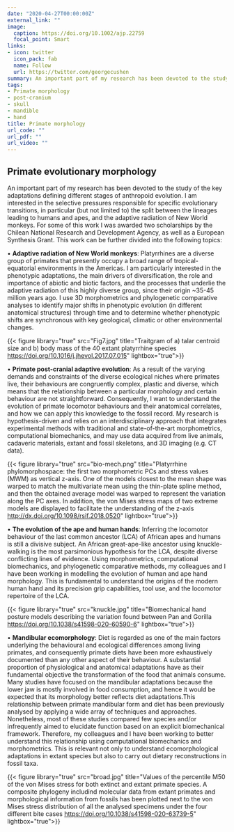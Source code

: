 ```yaml
---
date: "2020-04-27T00:00:00Z"
external_link: ""
image:
  caption: https://doi.org/10.1002/ajp.22759
  focal_point: Smart
links:
- icon: twitter
  icon_pack: fab
  name: Follow
  url: https://twitter.com/georgecushen
summary: An important part of my research has been devoted to the study of the key adaptations defining different stages of anthropoid morphological evolution.
tags:
- Primate morphology
- post-cranium
- skull
- mandible
- hand
title: Primate morphology
url_code: ""
url_pdf: ""
url_video: ""
---
```

## Primate evolutionary morphology


An important part of my research has been devoted to the study of the key adaptations defining different stages of anthropoid evolution. I am interested in the selective pressures responsible for specific evolutionary transitions, in particular (but not limited to) the split between the lineages leading to humans and apes, and the adaptive radiation of New World monkeys. For some of this work I was awarded two scholarships by the Chilean National Research and Development Agency, as well as a European Synthesis Grant. This work can be further divided into the following topics:

•	**Adaptive radiation of New World monkeys**: Platyrrhines are a diverse group of primates that presently occupy a broad range of tropical-equatorial environments in the Americas. I am particularly interested in the phenotypic adaptations, the main drivers of diversification, the role and importance of abiotic and biotic factors, and the processes that underlie the adaptive radiation of this highly diverse group, since their origin ~35-45 million years ago. I use 3D morphometrics and phylogenetic comparative analyses to identify major shifts in phenotypic evolution (in different anatomical structures) through time and to determine whether phenotypic shifts are synchronous with key geological, climatic or other environmental changes. 

{{< figure library="true" src="Fig7.jpg" title="Traitgram of a) talar centroid size and b) body mass of the 40 extant platyrrhine species https://doi.org/10.1016/j.jhevol.2017.07.015" lightbox="true">}}

•	**Primate post-cranial adaptive evolution**: As a result of the varying demands and constraints of the diverse ecological niches where primates live, their behaviours are congruently complex, plastic and diverse, which means that the relationship between a particular morphology and certain behaviour are not straightforward. Consequently, I want to understand the evolution of primate locomotor behaviours and their anatomical correlates, and how we can apply this knowledge to the fossil record. My research is hypothesis-driven and relies on an interdisciplinary approach that integrates experimental methods with traditional and state-of-the-art morphometrics, computational biomechanics, and may use data acquired from live animals, cadaveric materials, extant and fossil skeletons, and 3D imaging (e.g. CT data).


{{< figure library="true" src="bio-mech.png" title="Platyrrhine phylomorphospace: the first two morphometric PCs and stress values (MWM) as vertical z-axis. One of the models closest to the mean shape was warped to match the multivariate mean using the thin-plate spline method, and then the obtained average model was warped to represent the variation along the PC axes. In addition, the von Mises stress maps of two extreme models are displayed to facilitate the understanding of the z-axis http://dx.doi.org/10.1098/rsif.2018.0520" lightbox="true">}}


•	**The evolution of the ape and human hands**: Inferring the locomotor behaviour of the last common ancestor (LCA) of African apes and humans is still a divisive subject. An African great-ape-like ancestor using knuckle-walking is the most parsimonious hypothesis for the LCA, despite diverse conflicting lines of evidence. Using morphometrics, computational biomechanics, and phylogenetic comparative methods, my colleagues and I have been working in modelling the evolution of human and ape hand morphology. This is fundamental to understand the origins of the modern human hand and its precision grip capabilities, tool use, and the locomotor repertoire of the LCA. 

{{< figure library="true" src="knuckle.jpg" title="Biomechanical hand posture models describing the variation found between Pan and Gorilla https://doi.org/10.1038/s41598-020-60590-6" lightbox="true">}}


•	**Mandibular ecomorphology**: Diet is regarded as one of the main factors underlying the behavioural and ecological differences among living primates, and consequently primate diets have been more exhaustively documented than any other aspect of their behaviour. A substantial proportion of physiological and anatomical adaptations have as their fundamental objective the transformation of the food that animals consume. Many studies have focused on the mandibular adaptations because the lower jaw is mostly involved in food consumption, and hence it would be expected that its morphology better reflects diet adaptations.This relationship between primate mandibular form and diet has been previously analysed by applying a wide array of techniques and approaches. Nonetheless, most of these studies compared few species and/or infrequently aimed to elucidate function based on an explicit biomechanical framework. Therefore, my colleagues and I have been working to better understand this relationship using computational biomechanics and morphometrics. This is relevant not only to understand ecomorphological adaptations in extant species but also to carry out dietary reconstructions in fossil taxa. 

{{< figure library="true" src="broad.jpg" title="Values of the percentile M50 of the von Mises stress for both extinct and extant primate species. A composite phylogeny includind molecular data from extant primates and morphological information from fossils has been plotted next to the von Mises stress distribution of all the analysed specimens under the four different bite cases https://doi.org/10.1038/s41598-020-63739-5" lightbox="true">}}

